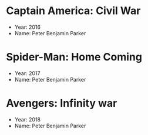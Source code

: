 # Captain America: Civil War
- Year: 2016
- Name: Peter Benjamin Parker

# Spider-Man: Home Coming
- Year: 2017
- Name: Peter Benjamin Parker

# Avengers: Infinity war
- Year: 2018
- Name: Peter Benjamin Parker
